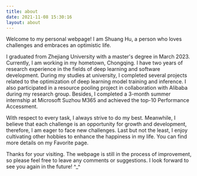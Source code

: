 ```yaml
---
title: about
date: 2021-11-08 15:30:16
layout: about
---
```


<!-- Hello, my name is Shuang Hu. I have graduated from Zhejiang University as a postgraduate in March, 2023. Now, I am working at my hometown Chongqing.

I have two-year research experience in the fields of Deep Learning and Software Development. I have worked on several projects in these areas (details in CV), and have gained valuable skills and knowledge along the way.

I am a passionate learner and always eager to expand my knowledge and skills. Besides, I also love to take on new challenges. I believe that every challenge presents an opportunity for growth and development, and I am always ready to step up and take on new tasks and responsibilities.

Finally, I take pride in my work and am fully responsible for every task that I undertake. I expect to have a chance to work with you! -->

Welcome to my personal webpage! I am Shuang Hu, a person who loves challenges and embraces an optimistic life.

I graduated from Zhejiang University with a master's degree in March 2023. Currently, I am working in my hometown, Chongqing. I have two years of research experience in the fields of deep learning and software development. During my studies at university, I completed several projects related to the optimization of deep learning model training and inference. I also participated in a resource pooling project in collaboration with Alibaba during my research group. Besides, I completed a 3-month summer internship at Microsoft Suzhou M365 and achieved the top-10 Performance Accessment. 

With respect to every task, I always strive to do my best. Meanwhile, I believe that each challenge is an opportunity for growth and development, therefore, I am eager to face new challenges. Last but not the least, I enjoy cultivating other hobbies to enhance the happiness in my life. You can find more details on my Favorite page.

Thanks for your visiting. The webpage is still in the process of improvement, so please feel free to leave any comments or suggestions. I look forward to see you again in the future! ^_^